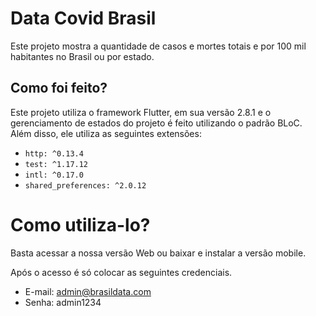 # Data Covid Brasil
Este projeto mostra a quantidade de casos e mortes totais e por 100 mil habitantes no Brasil ou por estado.

## Como foi feito?
Este projeto utiliza o framework Flutter, em sua versão 2.8.1 e o gerenciamento de estados do projeto é feito utilizando o padrão BLoC. Além disso, ele utiliza as seguintes extensões:
- `http: ^0.13.4`
- `test: ^1.17.12`
- `intl: ^0.17.0`
- `shared_preferences: ^2.0.12`

# Como utiliza-lo?
Basta acessar a nossa versão Web ou baixar e instalar a versão mobile.

Após o acesso é só colocar as seguintes credenciais.
- E-mail: admin@brasildata.com
- Senha: admin1234
